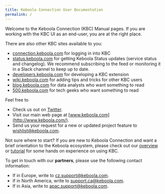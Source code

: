 ```yaml
---
title: Keboola Connection User Documentation
permalink: /
---
```


Welcome to the Keboola Connection (KBC) Manual pages.
If you are working with the KBC UI as an end-user, you are at the right place. 

There are also other KBC sites available to you:

- [connection.keboola.com](https://connection.keboola.com) for logging in into KBC
- [status.keboola.com](http://status.keboola.com/) for getting Keboola Status updates (service status and changelog). We recommend subscribing to the feed or monitoring it in a Slack channel to keep up to date.
- [developers.keboola.com](https://developers.keboola.com) for developing a KBC extension  
- [wiki.keboola.com](http://wiki.keboola.com/) for adding tips and tricks for other KBC users
- [blog.keboola.com](http://blog.keboola.com/) for data analysts who want something to read
- [500.keboola.com](https://500.keboola.com/) for tech geeks who want something to read

Feel free to

- Check us out on [Twitter](https://twitter.com/keboola_support).
- Visit our main web page at [www.keboola.com](http://www.keboola.com/).
- Send us your request for a new or updated project feature to [wishlist@keboola.com](mailto:wishlist@keboola.com).

Not sure where to start? If you are new to Keboola Connection and want a brief orientation
to the Keboola ecosystem, please check out our [overview](/overview/) or 
[tutorial](/overview/tutorial/) for some hands on experience on using KBC.

To get in touch with our **partners**, please use the following contact information:

- If in Europe, write to [cz.support@keboola.com](mailto:cz.support@keboola.com).
- If in North America, write to [support.ca@keboola.com](mailto:support.ca@keboola.com).
- If in Asia, write to [apac.support@keboola.com](mailto:apac.support@keboola.com).



